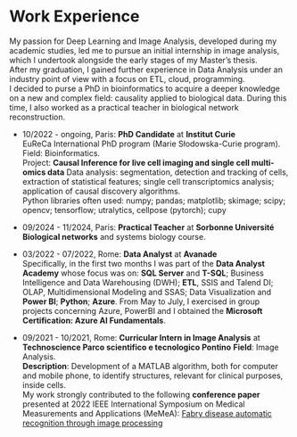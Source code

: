 # Work Experience
My passion for Deep Learning and Image Analysis, developed during my academic studies, led me to pursue an initial internship in image analysis, which I undertook alongside the early stages of my Master’s thesis.  
After my graduation, I gained further experience in Data Analysis under an industry point of view with a focus on ETL, cloud, programming.  
I decided to purse a PhD in bioinformatics to acquire a deeper knowledge on a new and complex field: causality applied to biological data. During this time, I also worked as a practical teacher in biological network reconstruction.

- 10/2022 - ongoing, Paris: **PhD Candidate** at **Institut Curie**  
EuReCa International PhD program (Marie Słodowska-Curie program).  
Field: Bioinformatics.  
Project: **Causal Inference for live cell imaging and single cell multi-omics data**
Data analysis: segmentation, detection and tracking of cells, extraction of statistical features; single cell transcriptomics analysis; application of causal discovery algorithms.  
Python libraries often used: numpy; pandas; matplotlib; skimage; scipy; opencv; tensorflow; utralytics, cellpose (pytorch); cupy  

- 09/2024 - 11/2024, Paris: **Practical Teacher** at **Sorbonne Université**
**Biological networks** and systems biology course.  

- 03/2022 - 07/2022, Rome: **Data Analyst** at **Avanade**  
Specifically, in the first two months I was part of the **Data Analyst Academy** whose focus was on:
**SQL Server** and **T-SQL**; Business Intelligence and Data Warehousing (DWH); **ETL**, SSIS and Talend DI; OLAP, Multidimensional Modeling and SSAS; Data Visualization and **Power BI**; **Python**;  **Azure**.
From May to July, I exercised in group projects concerning Azure, PowerBI and I obtained the **Microsoft Certification: Azure AI Fundamentals**.

- 09/2021 - 10/2021, Rome:  **Curricular Intern in Image Analysis** at **Technoscience Parco scientifico e tecnologico Pontino** 
**Field**: Image Analysis.  
**Description**: Development of a MATLAB algorithm, both for computer and mobile phone, to identify structures, relevant for clinical purposes, inside cells.  
My work strongly contributed to the following **conference paper** presented at 2022 IEEE International Symposium on Medical Measurements and Applications (MeMeA):
[Fabry disease automatic recognition through image processing](https://ieeexplore.ieee.org/abstract/document/9856583/)
